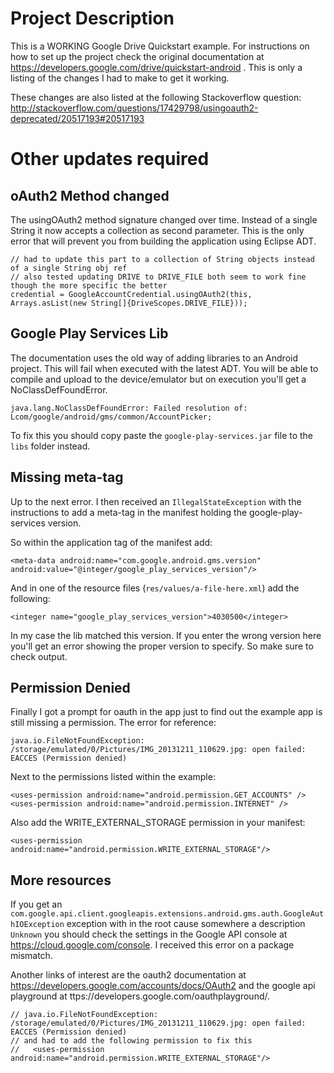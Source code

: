 
# Project Description

This is a WORKING Google Drive Quickstart example. For instructions on how to set up the project check the original documentation at https://developers.google.com/drive/quickstart-android . This is only a listing of the changes I had to make to get it working.

These changes are also listed at the following Stackoverflow question: http://stackoverflow.com/questions/17429798/usingoauth2-deprecated/20517193#20517193

# Other updates required

## oAuth2 Method changed

The usingOAuth2 method signature changed over time. Instead of a single String it now accepts a collection as second parameter. This is the only error that will prevent you from building the application using Eclipse ADT.

    // had to update this part to a collection of String objects instead of a single String obj ref
    // also tested updating DRIVE to DRIVE_FILE both seem to work fine though the more specific the better
    credential = GoogleAccountCredential.usingOAuth2(this, Arrays.asList(new String[]{DriveScopes.DRIVE_FILE}));


## Google Play Services Lib

The documentation uses the old way of adding libraries to an Android project. This will fail when executed with the latest ADT. You will be able to compile and upload to the device/emulator but on execution you'll get a NoClassDefFoundError. 

    java.lang.NoClassDefFoundError: Failed resolution of: Lcom/google/android/gms/common/AccountPicker;

To fix this you should copy paste the `google-play-services.jar` file to the `libs` folder instead.

## Missing meta-tag

Up to the next error. I then received an `IllegalStateException` with the instructions to add a meta-tag in the manifest holding the google-play-services version.

So within the application tag of the manifest add:

    <meta-data android:name="com.google.android.gms.version" android:value="@integer/google_play_services_version"/>

And in one of the resource files (`res/values/a-file-here.xml`) add the following:

    <integer name="google_play_services_version">4030500</integer>

In my case the lib matched this version. If you enter the wrong version here you'll get an error showing the proper version to specify. So make sure to check output.

## Permission Denied

Finally I got a prompt for oauth in the app just to find out the example app is still missing a permission. The error for reference:

    java.io.FileNotFoundException: /storage/emulated/0/Pictures/IMG_20131211_110629.jpg: open failed: EACCES (Permission denied)

Next to the permissions listed within the example:

    <uses-permission android:name="android.permission.GET_ACCOUNTS" />
    <uses-permission android:name="android.permission.INTERNET" />

Also add the WRITE_EXTERNAL_STORAGE permission in your manifest:

    <uses-permission android:name="android.permission.WRITE_EXTERNAL_STORAGE"/>

## More resources

If you get an `com.google.api.client.googleapis.extensions.android.gms.auth.GoogleAuthIOException` exception with in the root cause somewhere a description `Unknown` you should check the settings in the Google API console at https://cloud.google.com/console. I received this error on a package mismatch.

Another links of interest are the oauth2 documentation at https://developers.google.com/accounts/docs/OAuth2 and the google api playground at ttps://developers.google.com/oauthplayground/.
    
    // java.io.FileNotFoundException: /storage/emulated/0/Pictures/IMG_20131211_110629.jpg: open failed: EACCES (Permission denied)
    // and had to add the following permission to fix this
    //   <uses-permission android:name="android.permission.WRITE_EXTERNAL_STORAGE"/>